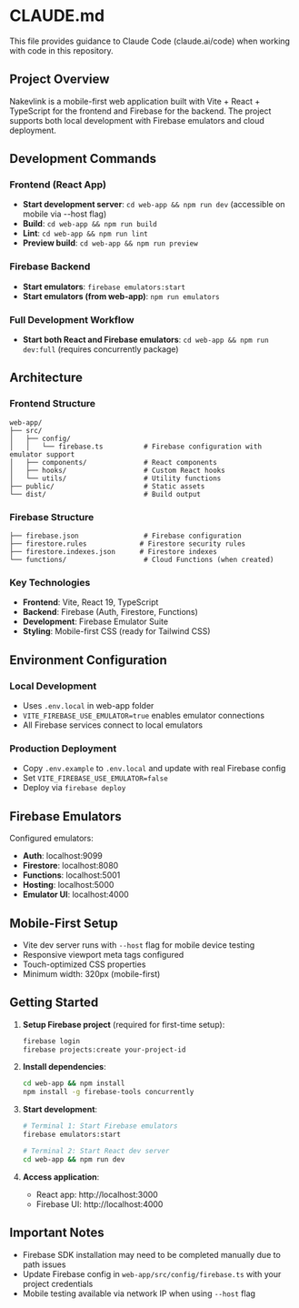 # CLAUDE.md

This file provides guidance to Claude Code (claude.ai/code) when working with code in this repository.

## Project Overview

Nakevlink is a mobile-first web application built with Vite + React + TypeScript for the frontend and Firebase for the backend. The project supports both local development with Firebase emulators and cloud deployment.

## Development Commands

### Frontend (React App)
- **Start development server**: `cd web-app && npm run dev` (accessible on mobile via --host flag)
- **Build**: `cd web-app && npm run build`
- **Lint**: `cd web-app && npm run lint`
- **Preview build**: `cd web-app && npm run preview`

### Firebase Backend
- **Start emulators**: `firebase emulators:start`
- **Start emulators (from web-app)**: `npm run emulators`

### Full Development Workflow
- **Start both React and Firebase emulators**: `cd web-app && npm run dev:full` (requires concurrently package)

## Architecture

### Frontend Structure
```
web-app/
├── src/
│   ├── config/
│   │   └── firebase.ts          # Firebase configuration with emulator support
│   ├── components/              # React components
│   ├── hooks/                   # Custom React hooks
│   └── utils/                   # Utility functions
├── public/                      # Static assets
└── dist/                        # Build output
```

### Firebase Structure
```
├── firebase.json                # Firebase configuration
├── firestore.rules             # Firestore security rules
├── firestore.indexes.json      # Firestore indexes
└── functions/                   # Cloud Functions (when created)
```

### Key Technologies
- **Frontend**: Vite, React 19, TypeScript
- **Backend**: Firebase (Auth, Firestore, Functions)
- **Development**: Firebase Emulator Suite
- **Styling**: Mobile-first CSS (ready for Tailwind CSS)

## Environment Configuration

### Local Development
- Uses `.env.local` in web-app folder
- `VITE_FIREBASE_USE_EMULATOR=true` enables emulator connections
- All Firebase services connect to local emulators

### Production Deployment
- Copy `.env.example` to `.env.local` and update with real Firebase config
- Set `VITE_FIREBASE_USE_EMULATOR=false`
- Deploy via `firebase deploy`

## Firebase Emulators

Configured emulators:
- **Auth**: localhost:9099
- **Firestore**: localhost:8080  
- **Functions**: localhost:5001
- **Hosting**: localhost:5000
- **Emulator UI**: localhost:4000

## Mobile-First Setup

- Vite dev server runs with `--host` flag for mobile device testing
- Responsive viewport meta tags configured
- Touch-optimized CSS properties
- Minimum width: 320px (mobile-first)

## Getting Started

1. **Setup Firebase project** (required for first-time setup):
   ```bash
   firebase login
   firebase projects:create your-project-id
   ```

2. **Install dependencies**:
   ```bash
   cd web-app && npm install
   npm install -g firebase-tools concurrently
   ```

3. **Start development**:
   ```bash
   # Terminal 1: Start Firebase emulators
   firebase emulators:start
   
   # Terminal 2: Start React dev server
   cd web-app && npm run dev
   ```

4. **Access application**:
   - React app: http://localhost:3000
   - Firebase UI: http://localhost:4000

## Important Notes

- Firebase SDK installation may need to be completed manually due to path issues
- Update Firebase config in `web-app/src/config/firebase.ts` with your project credentials
- Mobile testing available via network IP when using `--host` flag